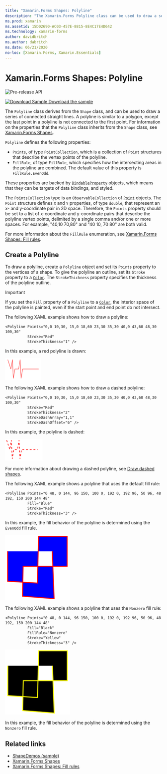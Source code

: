```yaml
---
title: "Xamarin.Forms Shapes: Polyline"
description: "The Xamarin.Forms Polyline class can be used to draw a series of connected straight lines."
ms.prod: xamarin
ms.assetid: 15D02690-AC03-457E-8815-8E4C17E4D642
ms.technology: xamarin-forms
author: davidbritch
ms.author: dabritch
ms.date: 06/21/2020
no-loc: [Xamarin.Forms, Xamarin.Essentials]
---
```


# Xamarin.Forms Shapes: Polyline

![Pre-release API](~/media/shared/preview.png)

[![Download Sample](~/media/shared/download.png) Download the sample](https://docs.microsoft.com/samples/xamarin/xamarin-forms-samples/userinterface-shapesdemos/)

The `Polyline` class derives from the `Shape` class, and can be used to draw a series of connected straight lines. A polyline is similar to a polygon, except the last point in a polyline is not connected to the first point. For information on the properties that the `Polyline` class inherits from the `Shape` class, see [Xamarin.Forms Shapes](index.md).

`Polyline` defines the following properties:

- `Points`, of type `PointCollection`, which is a collection of `Point` structures that describe the vertex points of the polyline.
- `FillRule`, of type `FillRule`, which specifies how the intersecting areas in the polyline are combined. The default value of this property is `FillRule.EvenOdd`.

These properties are backed by [`BindableProperty`](xref:Xamarin.Forms.BindableProperty) objects, which means that they can be targets of data bindings, and styled.

The `PointsCollection` type is an `ObservableCollection` of [`Point`](xref:Xamarin.Forms.Point) objects. The `Point` structure defines `X` and `Y` properties, of type `double`, that represent an x- and y-coordinate pair in 2D space. Therefore, the `Points` property should be set to a list of x-coordinate and y-coordinate pairs that describe the polyline vertex points, delimited by a single comma and/or one or more spaces. For example, "40,10 70,80" and "40 10, 70 80" are both valid.

For more information about the `FillRule` enumeration, see [Xamarin.Forms Shapes: Fill rules](fillrules.md).

## Create a Polyline

To draw a polyline, create a `Polyline` object and set its `Points` property to the vertices of a shape. To give the polyline an outline, set its `Stroke` property to a [`Color`](xref:Xamarin.Forms.Color). The `StrokeThickness` property specifies the thickness of the polyline outline.

> [!IMPORTANT]
> If you set the `Fill` property of a `Polyline` to a [`Color`](xref:Xamarin.Forms.Color), the interior space of the polyline is painted, even if the start point and end point do not intersect.

The following XAML example shows how to draw a polyline:

```xaml
<Polyline Points="0,0 10,30, 15,0 18,60 23,30 35,30 40,0 43,60 48,30 100,30"
          Stroke="Red"
          StrokeThickness="1" />
```

In this example, a red polyline is drawn:

![Polyline](polyline-images/stroke.png "Polyline")

The following XAML example shows how to draw a dashed polyline:

```xaml
<Polyline Points="0,0 10,30, 15,0 18,60 23,30 35,30 40,0 43,60 48,30 100,30"
          Stroke="Red"
          StrokeThickness="2"
          StrokeDashArray="1,1"
          StrokeDashOffset="6" />
```

In this example, the polyline is dashed:

![Dashed polyline](polyline-images/dashed.png "Dashed polyline")

For more information about drawing a dashed polyline, see [Draw dashed shapes](index.md#draw-dashed-shapes).

The following XAML example shows a polyline that uses the default fill rule:

```xaml
<Polyline Points="0 48, 0 144, 96 150, 100 0, 192 0, 192 96, 50 96, 48 192, 150 200 144 48"
          Fill="Blue"
          Stroke="Red"
          StrokeThickness="3" />
```

In this example, the fill behavior of the polyline is determined using the `EvenOdd` fill rule.

![EvenOdd polyline](polyline-images/evenodd.png "EvenOdd polyine")

The following XAML example shows a polyline that uses the `Nonzero` fill rule:

```xaml
<Polyline Points="0 48, 0 144, 96 150, 100 0, 192 0, 192 96, 50 96, 48 192, 150 200 144 48"
          Fill="Black"
          FillRule="Nonzero"
          Stroke="Yellow"
          StrokeThickness="3" />
```

![Nonzero polyline](polyline-images/nonzero.png "Nonzero polyline")

In this example, the fill behavior of the polyline is determined using the `Nonzero` fill rule.

## Related links

- [ShapeDemos (sample)](https://docs.microsoft.com/samples/xamarin/xamarin-forms-samples/userinterface-shapesdemos/)
- [Xamarin.Forms Shapes](index.md)
- [Xamarin.Forms Shapes: Fill rules](fillrules.md)
